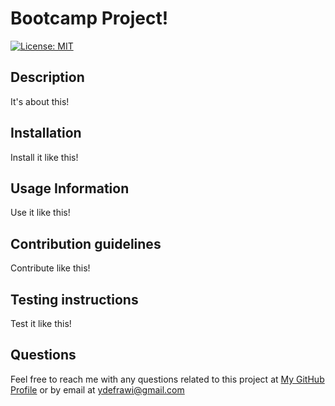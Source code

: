 
  
  # Bootcamp Project!

  [![License: MIT](https://img.shields.io/badge/License-MIT-yellow.svg)](
    https://opensource.org/licenses/mit
    )

  ## Description
  It's about this!

  ## Installation
  Install it like this!

  ## Usage Information
  Use it like this!

  ## Contribution guidelines
  Contribute like this!

  ## Testing instructions
  Test it like this!

  ## Questions
  Feel free to reach me with any questions related to this project at [My GitHub Profile](https://github.com/ydefrawi) or by email at ydefrawi@gmail.com

